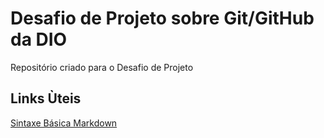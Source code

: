 # Desafio de Projeto sobre Git/GitHub da DIO
 Repositório criado para o Desafio de Projeto 

## Links Ùteis
[Sintaxe Básica Markdown](https://www.markdownguide.org/getting-started/)
